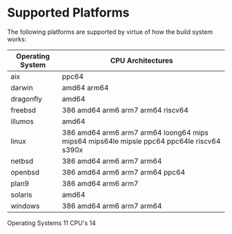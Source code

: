 # Supported Platforms

The following platforms are supported by virtue of how the build system works:

| Operating System | CPU Architectures |
| ---------------- | ----------------- |
| aix | ppc64 |
| darwin | amd64 arm64 |
| dragonfly | amd64 |
| freebsd | 386 amd64 arm6 arm7 arm64 riscv64 |
| illumos | amd64 |
| linux | 386 amd64 arm6 arm7 arm64 loong64 mips mips64 mips64le mipsle ppc64 ppc64le riscv64 s390x |
| netbsd | 386 amd64 arm6 arm7 arm64 |
| openbsd | 386 amd64 arm6 arm7 arm64 ppc64 |
| plan9 | 386 amd64 arm6 arm7 |
| solaris | amd64 |
| windows | 386 amd64 arm6 arm7 arm64 |

Operating Systems 11 CPU's 14
